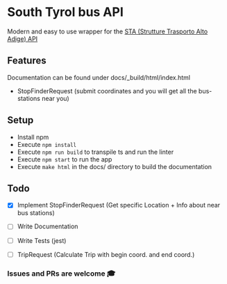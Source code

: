 # South Tyrol bus API
Modern and easy to use wrapper for the [STA (Strutture Trasporto Alto Adige) API](https://data.civis.bz.it/de/dataset/southtyrolean-public-transport)

## Features
Documentation can be found under docs/_build/html/index.html
 * StopFinderRequest (submit coordinates and you will get all the bus-stations near you)
 
 
## Setup
 * Install npm
 * Execute `npm install`
 * Execute `npm run build` to transpile ts and run the linter
 * Execute `npm start` to run the app
 * Execute `make html` in the docs/ directory to build the documentation


## Todo
 * [x] Implement StopFinderRequest (Get specific Location + Info about near bus stations)
 * [ ] Write Documentation
 * [ ] Write Tests (jest)
 * [ ] TripRequest (Calculate Trip with begin coord. and end coord.)


### Issues and PRs are welcome 🎓
